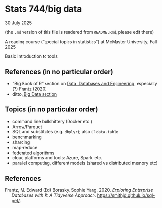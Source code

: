 Stats 744/big data
================
30 July 2025

(the `.md` version of this file is rendered from `README.Rmd`, please
edit there)

A reading course (“special topics in statistics”) at McMaster
University, Fall 2025

Basic introduction to tools

## References (in no particular order)

- “Big Book of R” section on [Data, Databases and
  Engineering](https://www.bigbookofr.com/chapters/data%20databases%20and%20engineering),
  especially (?) Frantz (2020)
- ditto, [Big Data
  section](https://www.bigbookofr.com/chapters/big%20data)

## Topics (in no particular order)

- command line bullshittery (Docker etc.)
- Arrow/Parquet
- SQL and substitutes (e.g. `dbplyr`); also cf `data.table`
- benchmarking
- sharding
- map-reduce
- federated algorithms
- cloud platforms and tools: Azure, Spark, etc.
- parallel computing, different models (shared vs distributed memory
  etc)

## References

<div id="refs" class="references csl-bib-body hanging-indent"
entry-spacing="0">

<div id="ref-frantzExploring" class="csl-entry">

Frantz, M. Edward (Ed) Borasky, Sophie Yang. 2020. *Exploring Enterprise
Databases with R: A Tidyverse Approach*.
<https://smithjd.github.io/sql-pet/>.

</div>

</div>
